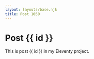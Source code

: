 ```yaml
---
layout: layouts/base.njk
title: Post 1050
---
```


# Post {{ id }}

This is post {{ id }} in my Eleventy project.
